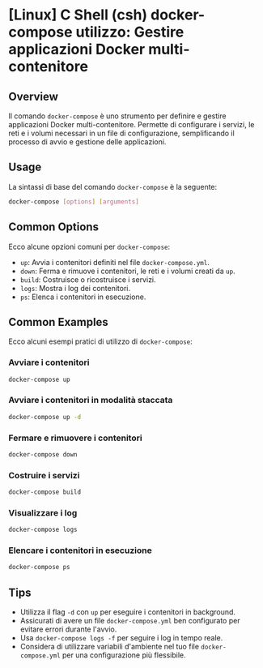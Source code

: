 # [Linux] C Shell (csh) docker-compose utilizzo: Gestire applicazioni Docker multi-contenitore

## Overview
Il comando `docker-compose` è uno strumento per definire e gestire applicazioni Docker multi-contenitore. Permette di configurare i servizi, le reti e i volumi necessari in un file di configurazione, semplificando il processo di avvio e gestione delle applicazioni.

## Usage
La sintassi di base del comando `docker-compose` è la seguente:

```bash
docker-compose [options] [arguments]
```

## Common Options
Ecco alcune opzioni comuni per `docker-compose`:

- `up`: Avvia i contenitori definiti nel file `docker-compose.yml`.
- `down`: Ferma e rimuove i contenitori, le reti e i volumi creati da `up`.
- `build`: Costruisce o ricostruisce i servizi.
- `logs`: Mostra i log dei contenitori.
- `ps`: Elenca i contenitori in esecuzione.

## Common Examples
Ecco alcuni esempi pratici di utilizzo di `docker-compose`:

### Avviare i contenitori
```bash
docker-compose up
```

### Avviare i contenitori in modalità staccata
```bash
docker-compose up -d
```

### Fermare e rimuovere i contenitori
```bash
docker-compose down
```

### Costruire i servizi
```bash
docker-compose build
```

### Visualizzare i log
```bash
docker-compose logs
```

### Elencare i contenitori in esecuzione
```bash
docker-compose ps
```

## Tips
- Utilizza il flag `-d` con `up` per eseguire i contenitori in background.
- Assicurati di avere un file `docker-compose.yml` ben configurato per evitare errori durante l'avvio.
- Usa `docker-compose logs -f` per seguire i log in tempo reale.
- Considera di utilizzare variabili d'ambiente nel tuo file `docker-compose.yml` per una configurazione più flessibile.